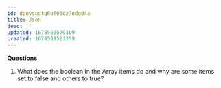 ```yaml
---
id: dpeysudtg6of05oz7odgd4a
title: Json
desc: ''
updated: 1678569579309
created: 1678569523359
---
```

**Questions**

1. What does the boolean in the Array items do and why are some items set to false and others to true?